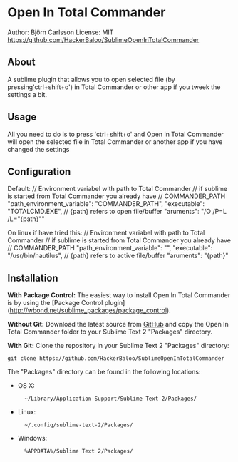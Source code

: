 Open In Total Commander
===========================
Author: Björn Carlsson
License: MIT
https://github.com/HackerBaloo/SublimeOpenInTotalCommander

About
-----
A sublime plugin that allows you to open selected file 
(by pressing'ctrl+shift+o') in Total Commander
or other app if you tweek the settings a bit.

Usage
-----
All you need to do is to press 'ctrl+shift+o' and 
Open in Total Commander will open the selected file in Total Commander 
or another app if you have changed the  settings

Configuration
-------------
Default:
	// Environment variabel with path to Total Commander
    // if sublime is started from Total Commander you already have 
    // COMMANDER_PATH 
    "path_environment_variable": "COMMANDER_PATH",
    "executable": "TOTALCMD.EXE",
    // {path} refers to open file/buffer
    "aruments": "/O /P=L /L=\"{path}\""

On linux if  have tried this:
    // Environment variabel with path to Total Commander
    // if sublime is started from Total Commander you already have 
    // COMMANDER_PATH 
    "path_environment_variable": "",
    "executable": "/usr/bin/nautilus",
    // {path} refers to active file/buffer
    "aruments": "{path}"


Installation
------------
**With Package Control:** The easiest way to install Open In Total Commander is
by using the [Package Control plugin]
(http://wbond.net/sublime_packages/package_control).

**Without Git:** Download the latest source from 
[GitHub](https://github.com/HackerBaloo/SublimeOpenInTotalCommander) and copy 
the Open In Total Commander folder to your Sublime Text 2 "Packages" directory.

**With Git:** Clone the repository in your Sublime Text 2 "Packages" directory:

    git clone https://github.com/HackerBaloo/SublimeOpenInTotalCommander

The "Packages" directory can be found in the following locations:

* OS X:

        ~/Library/Application Support/Sublime Text 2/Packages/

* Linux:

        ~/.config/sublime-text-2/Packages/

* Windows:

        %APPDATA%/Sublime Text 2/Packages/

